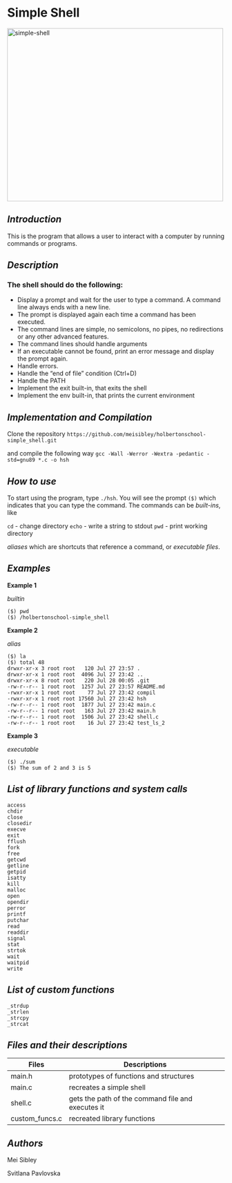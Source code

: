 # Simple Shell #

<img src='https://guideposts.org/wp-content/uploads/2017/04/blog_shell_1540-1024x576.jpg.webp' width="500" height="400" alt='simple-shell'/>

## **_Introduction_** ##
This is the program that allows a user to interact with a computer by running commands or programs.

## **_Description_** ##
### The shell should do the following: ###

* Display a prompt and wait for the user to type a command. A command line always ends with a new line.
* The prompt is displayed again each time a command has been executed.
* The command lines are simple, no semicolons, no pipes, no redirections or any other advanced features.
* The command lines should handle arguments
* If an executable cannot be found, print an error message and display the prompt again.
* Handle errors.
* Handle the “end of file” condition (Ctrl+D)
* Handle the PATH
* Implement the exit built-in, that exits the shell
* Implement the env built-in, that prints the current environment

## **_Implementation and Compilation_** ##
Clone the repository 
`https://github.com/meisibley/holbertonschool-simple_shell.git`

and compile the following way
`gcc -Wall -Werror -Wextra -pedantic -std=gnu89 *.c -o hsh`

## **_How to use_** ##
To start using the program, type `./hsh`. You will see the prompt `($)` which indicates that you can type the command. 
The commands can be *built-ins*, like

`cd` - change directory
`echo` - write a string to stdout
`pwd` - print working directory

*aliases* which are shortcuts that reference a command, or *executable files*.

## **_Examples_** ##

**Example 1**

_builtin_
```
($) pwd
($) /holbertonschool-simple_shell  
```
**Example 2**

_alias_
```
($) la
($) total 48
drwxr-xr-x 3 root root   120 Jul 27 23:57 .
drwxr-xr-x 1 root root  4096 Jul 27 23:42 ..
drwxr-xr-x 8 root root   220 Jul 28 00:05 .git
-rw-r--r-- 1 root root  1257 Jul 27 23:57 README.md
-rwxr-xr-x 1 root root    77 Jul 27 23:42 compil
-rwxr-xr-x 1 root root 17560 Jul 27 23:42 hsh
-rw-r--r-- 1 root root  1877 Jul 27 23:42 main.c
-rw-r--r-- 1 root root   163 Jul 27 23:42 main.h
-rw-r--r-- 1 root root  1506 Jul 27 23:42 shell.c
-rw-r--r-- 1 root root    16 Jul 27 23:42 test_ls_2
```
**Example 3**

_executable_

```
($) ./sum
($) The sum of 2 and 3 is 5
```
## **_List of library functions and system calls_** ##

```
access
chdir
close
closedir
execve
exit
fflush
fork
free
getcwd
getline
getpid
isatty
kill
malloc
open
opendir
perror
printf
putchar
read
readdir
signal
stat
strtok
wait
waitpid
write
```
## **_List of custom functions_** ##
```
_strdup
_strlen
_strcpy
_strcat
```
## **_Files and their descriptions_** ##

| **Files** | **Descriptions** |
| ----- | ----------- |
| main.h | prototypes of functions and structures |        
| main.c | recreates a simple shell | 
| shell.c | gets the path of the command file and executes it |
| custom_funcs.c | recreated library functions |

## **_Authors_** ##

Mei Sibley

Svitlana Pavlovska
